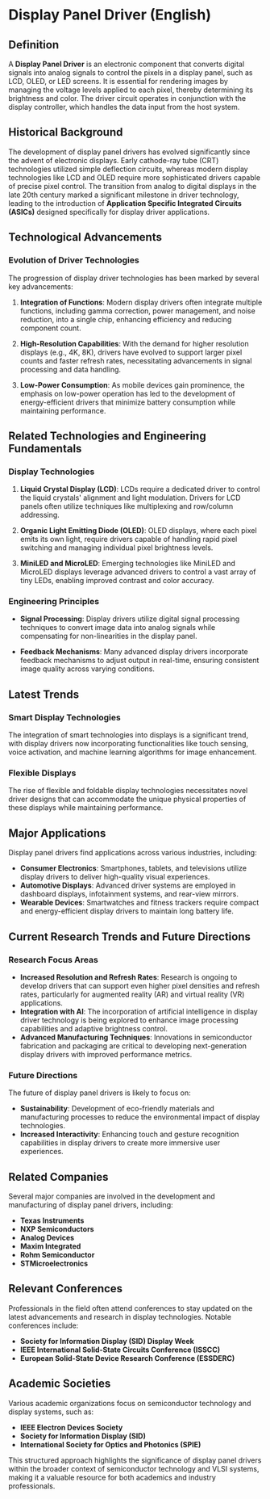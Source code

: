 # Display Panel Driver (English)

## Definition

A **Display Panel Driver** is an electronic component that converts digital signals into analog signals to control the pixels in a display panel, such as LCD, OLED, or LED screens. It is essential for rendering images by managing the voltage levels applied to each pixel, thereby determining its brightness and color. The driver circuit operates in conjunction with the display controller, which handles the data input from the host system.

## Historical Background

The development of display panel drivers has evolved significantly since the advent of electronic displays. Early cathode-ray tube (CRT) technologies utilized simple deflection circuits, whereas modern display technologies like LCD and OLED require more sophisticated drivers capable of precise pixel control. The transition from analog to digital displays in the late 20th century marked a significant milestone in driver technology, leading to the introduction of **Application Specific Integrated Circuits (ASICs)** designed specifically for display driver applications.

## Technological Advancements

### Evolution of Driver Technologies

The progression of display driver technologies has been marked by several key advancements:

1. **Integration of Functions**: Modern display drivers often integrate multiple functions, including gamma correction, power management, and noise reduction, into a single chip, enhancing efficiency and reducing component count.

2. **High-Resolution Capabilities**: With the demand for higher resolution displays (e.g., 4K, 8K), drivers have evolved to support larger pixel counts and faster refresh rates, necessitating advancements in signal processing and data handling.

3. **Low-Power Consumption**: As mobile devices gain prominence, the emphasis on low-power operation has led to the development of energy-efficient drivers that minimize battery consumption while maintaining performance.

## Related Technologies and Engineering Fundamentals

### Display Technologies

1. **Liquid Crystal Display (LCD)**: LCDs require a dedicated driver to control the liquid crystals' alignment and light modulation. Drivers for LCD panels often utilize techniques like multiplexing and row/column addressing.

2. **Organic Light Emitting Diode (OLED)**: OLED displays, where each pixel emits its own light, require drivers capable of handling rapid pixel switching and managing individual pixel brightness levels.

3. **MiniLED and MicroLED**: Emerging technologies like MiniLED and MicroLED displays leverage advanced drivers to control a vast array of tiny LEDs, enabling improved contrast and color accuracy.

### Engineering Principles

- **Signal Processing**: Display drivers utilize digital signal processing techniques to convert image data into analog signals while compensating for non-linearities in the display panel.

- **Feedback Mechanisms**: Many advanced display drivers incorporate feedback mechanisms to adjust output in real-time, ensuring consistent image quality across varying conditions.

## Latest Trends

### Smart Display Technologies

The integration of smart technologies into displays is a significant trend, with display drivers now incorporating functionalities like touch sensing, voice activation, and machine learning algorithms for image enhancement.

### Flexible Displays

The rise of flexible and foldable display technologies necessitates novel driver designs that can accommodate the unique physical properties of these displays while maintaining performance.

## Major Applications

Display panel drivers find applications across various industries, including:

- **Consumer Electronics**: Smartphones, tablets, and televisions utilize display drivers to deliver high-quality visual experiences.
- **Automotive Displays**: Advanced driver systems are employed in dashboard displays, infotainment systems, and rear-view mirrors.
- **Wearable Devices**: Smartwatches and fitness trackers require compact and energy-efficient display drivers to maintain long battery life.

## Current Research Trends and Future Directions

### Research Focus Areas

- **Increased Resolution and Refresh Rates**: Research is ongoing to develop drivers that can support even higher pixel densities and refresh rates, particularly for augmented reality (AR) and virtual reality (VR) applications.
- **Integration with AI**: The incorporation of artificial intelligence in display driver technology is being explored to enhance image processing capabilities and adaptive brightness control.
- **Advanced Manufacturing Techniques**: Innovations in semiconductor fabrication and packaging are critical to developing next-generation display drivers with improved performance metrics.

### Future Directions

The future of display panel drivers is likely to focus on:

- **Sustainability**: Development of eco-friendly materials and manufacturing processes to reduce the environmental impact of display technologies.
- **Increased Interactivity**: Enhancing touch and gesture recognition capabilities in display drivers to create more immersive user experiences.
  
## Related Companies

Several major companies are involved in the development and manufacturing of display panel drivers, including:

- **Texas Instruments**
- **NXP Semiconductors**
- **Analog Devices**
- **Maxim Integrated**
- **Rohm Semiconductor**
- **STMicroelectronics**

## Relevant Conferences

Professionals in the field often attend conferences to stay updated on the latest advancements and research in display technologies. Notable conferences include:

- **Society for Information Display (SID) Display Week**
- **IEEE International Solid-State Circuits Conference (ISSCC)**
- **European Solid-State Device Research Conference (ESSDERC)**

## Academic Societies

Various academic organizations focus on semiconductor technology and display systems, such as:

- **IEEE Electron Devices Society**
- **Society for Information Display (SID)**
- **International Society for Optics and Photonics (SPIE)**

This structured approach highlights the significance of display panel drivers within the broader context of semiconductor technology and VLSI systems, making it a valuable resource for both academics and industry professionals.
